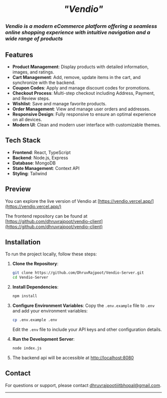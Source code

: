 # <p align="center">*"Vendio"*</p>

### *Vendio is a modern eCommerce platform offering a seamless online shopping experience with intuitive navigation and a wide range of products*

## Features

- **Product Management**: Display products with detailed information, images, and ratings.
- **Cart Management**: Add, remove, update items in the cart, and synchronize with the backend.
- **Coupon Codes**: Apply and manage discount codes for promotions.
- **Checkout Process**: Multi-step checkout including Address, Payment, and Review steps.
- **Wishlist**: Save and manage favorite products.
- **Order Management**: View and manage user orders and addresses.
- **Responsive Design**: Fully responsive to ensure an optimal experience on all devices.
- **Modern UI**: Clean and modern user interface with customizable themes.

## Tech Stack

- **Frontend**: React, TypeScript
- **Backend**: Node.js, Express
- **Database**: MongoDB
- **State Management**: Context API
- **Styling**: Tailwind


## Preview

You can explore the live version of Vendio at [https://vendio.vercel.app/](https://vendio.vercel.app/)

The frontend repository can be found at [https://github.com/dhruvrajpoot/vendio-client](https://github.com/dhruvrajpoot/vendio-client)

## Installation

To run the project locally, follow these steps:

1. **Clone the Repository**:
   ```bash
   git clone https://github.com/DhruvRajpoot/Vendio-Server.git
   cd Vendio-Server
   ```

2. **Install Dependencies**:
   ```bash
   npm install
   ```

3. **Configure Environment Variables**:
   Copy the `.env.example` file to `.env` and add your environment variables:
   ```bash
   cp .env.example .env
   ```
   Edit the `.env` file to include your API keys and other configuration details.

4. **Run the Development Server**:
   ```bash
   node index.js
   ```

5. The backend api will be accessible at [http://localhost:8080](http://localhost:8080)

## Contact

For questions or support, please contact [dhruvrajpootiiitbhopal@gmail.com](mailto:dhruvrajpootiiitbhopal@gmail.com).

---

